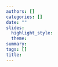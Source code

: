 ```yaml
---
authors: []
categories: []
date: ""
slides:
  highlight_style: 
  theme: 
summary: 
tags: []
title: 
---
```

